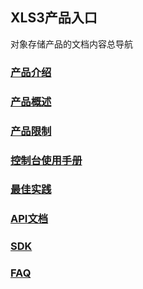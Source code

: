 ## XLS3产品入口

对象存储产品的文档内容总导航
### [产品介绍](https://github.com/zhoudshu/documents/blob/main/cn/objectstore/introduce.md)
### [产品概述](https://github.com/zhoudshu/documents/blob/main/cn/objectstore/summary.md)
### [产品限制](https://github.com/zhoudshu/documents/blob/main/cn/objectstore/limit.md)
### [控制台使用手册](https://github.com/zhoudshu/documents/blob/main/cn/objectstore/console.md)
### [最佳实践](https://github.com/zhoudshu/documents/blob/main/cn/objectstore/bestpractice.md)
### [API文档](https://github.com/zhoudshu/documents/blob/main/cn/objectstore/api.md)
### [SDK](https://github.com/zhoudshu/documents/blob/main/cn/objectstore/sdk.md)
### [FAQ](https://github.com/zhoudshu/documents/blob/main/cn/objectstore/faq.md)
